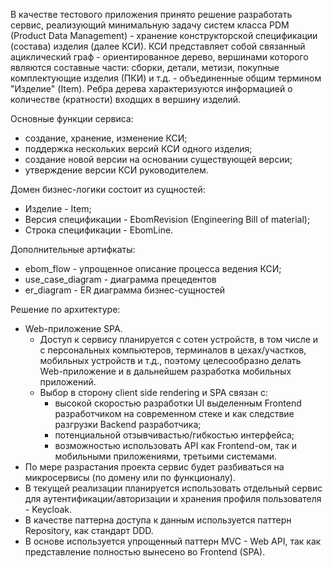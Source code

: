 В качестве тестового приложения принято решение разработать сервис, реализующий минимальную задачу систем класса PDM (Product Data Management) - хранение конструкторской спецификации (состава) изделия (далее КСИ).  КСИ представляет собой связанный ациклический граф - ориентированное дерево, вершинами которого являются составные части: сборки, детали, метизи, покупные комплектующие изделия (ПКИ) и т.д. - объединенные общим термином "Изделие" (Item). Ребра дерева характеризуются информацией о количестве (кратности) входщих в вершину изделий.

Основные функции сервиса:
- создание, хранение, изменение КСИ;
- поддержка нескольких версий КСИ одного изделия;
- создание новой версии на основании существующей версии;
- утверждение версии КСИ руководителем.

Домен бизнес-логики состоит из сущностей:
- Изделие - Item;
- Версия спецификации - EbomRevision (Engineering Bill of material);
- Строка спецификации - EbomLine.

Дополнительные артифкаты:
- ebom_flow - упрощенное описание процесса ведения КСИ;
- use_case_diagram - диаграмма прецедентов
- er_diagram - ER диаграмма бизнес-сущностей

Решение по архитектуре:
- Web-приложение SPA.
  - Доступ к сервису планируется с сотен устройств, в том числе и с персональных компьютеров, терминалов в цехах/участков, мобильных устройств и т.д., поэтому целесообразно делать Web-приложение и в дальнейшем разработка мобильных приложений.
  - Выбор в сторону client side rendering и SPA связан с:
    -  высокой скоростью разработки UI выделенным Frontend разработчиком на современном стеке и как следствие разгрузки Backend разработчика;
    -  потенциальной отзывчивастью/гибкостью интерфейса;
    -  возможностью использовать API как Frontend-ом, так и мобильными приложениями, третьими системами.
- По мере разрастания проекта сервис будет разбиваться на микросервисы (по домену или по функционалу).
- В текущей реализации планируется использовать отдельный сервис для аутентификации/авторизации и хранения профиля пользователя - Keycloak. 
- В качестве паттерна доступа к данным используется паттерн Repository, как стандарт DDD.
- В основе используется упрощенный паттерн MVC - Web API, так как представление полностью вынесено во Frontend (SPA).
